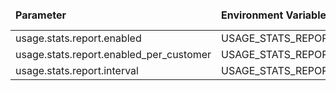 <table>
  <thead>
      <tr>
          <td style="width: 25%"><b>Parameter</b></td><td style="width: 30%"><b>Environment Variable</b></td><td style="width: 15%"><b>Default Value</b></td><td style="width: 30%"><b>Description</b></td>
      </tr>
  </thead>
  <tbody>
      <tr>
          <td>usage.stats.report.enabled</td>
          <td>USAGE_STATS_REPORT_ENABLED</td>
          <td>true</td>
          <td></td>
      </tr>
      <tr>
          <td>usage.stats.report.enabled_per_customer</td>
          <td>USAGE_STATS_REPORT_PER_CUSTOMER_ENABLED</td>
          <td>false</td>
          <td></td>
      </tr>
      <tr>
          <td>usage.stats.report.interval</td>
          <td>USAGE_STATS_REPORT_INTERVAL</td>
          <td>10</td>
          <td></td>
      </tr>
  </tbody>
</table>
